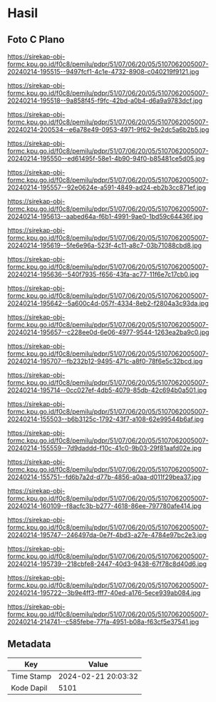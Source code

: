 # Hasil

## Foto C Plano

https://sirekap-obj-formc.kpu.go.id/f0c8/pemilu/pdpr/51/07/06/20/05/5107062005007-20240214-195515--9497fcf1-4c1e-4732-8908-c040219f9121.jpg

https://sirekap-obj-formc.kpu.go.id/f0c8/pemilu/pdpr/51/07/06/20/05/5107062005007-20240214-195518--9a858f45-f9fc-42bd-a0b4-d6a9a9783dcf.jpg

https://sirekap-obj-formc.kpu.go.id/f0c8/pemilu/pdpr/51/07/06/20/05/5107062005007-20240214-200534--e6a78e49-0953-4971-9f62-9e2dc5a6b2b5.jpg

https://sirekap-obj-formc.kpu.go.id/f0c8/pemilu/pdpr/51/07/06/20/05/5107062005007-20240214-195550--ed61495f-58e1-4b90-94f0-b85481ce5d05.jpg

https://sirekap-obj-formc.kpu.go.id/f0c8/pemilu/pdpr/51/07/06/20/05/5107062005007-20240214-195557--92e0624e-a591-4849-ad24-eb2b3cc871ef.jpg

https://sirekap-obj-formc.kpu.go.id/f0c8/pemilu/pdpr/51/07/06/20/05/5107062005007-20240214-195613--aabed64a-f6b1-4991-9ae0-1bd59c64436f.jpg

https://sirekap-obj-formc.kpu.go.id/f0c8/pemilu/pdpr/51/07/06/20/05/5107062005007-20240214-195619--5fe6e96a-523f-4c11-a8c7-03b71088cbd8.jpg

https://sirekap-obj-formc.kpu.go.id/f0c8/pemilu/pdpr/51/07/06/20/05/5107062005007-20240214-195636--540f7935-f656-43fa-ac77-11f6e7c17cb0.jpg

https://sirekap-obj-formc.kpu.go.id/f0c8/pemilu/pdpr/51/07/06/20/05/5107062005007-20240214-195642--5a600c4d-057f-4334-8eb2-f2804a3c93da.jpg

https://sirekap-obj-formc.kpu.go.id/f0c8/pemilu/pdpr/51/07/06/20/05/5107062005007-20240214-195657--c228ee0d-6e06-4977-9544-1263ea2ba9c0.jpg

https://sirekap-obj-formc.kpu.go.id/f0c8/pemilu/pdpr/51/07/06/20/05/5107062005007-20240214-195707--fb232b12-9495-471c-a8f0-78f6e5c32bcd.jpg

https://sirekap-obj-formc.kpu.go.id/f0c8/pemilu/pdpr/51/07/06/20/05/5107062005007-20240214-195714--0cc027ef-4db5-4079-85db-42c694b0a501.jpg

https://sirekap-obj-formc.kpu.go.id/f0c8/pemilu/pdpr/51/07/06/20/05/5107062005007-20240214-155503--b6b3125c-1792-43f7-a108-62e99544b6af.jpg

https://sirekap-obj-formc.kpu.go.id/f0c8/pemilu/pdpr/51/07/06/20/05/5107062005007-20240214-155559--7d9daddd-f10c-41c0-9b03-29f81aafd02e.jpg

https://sirekap-obj-formc.kpu.go.id/f0c8/pemilu/pdpr/51/07/06/20/05/5107062005007-20240214-155751--fd6b7a2d-d77b-4856-a0aa-d011f29bea37.jpg

https://sirekap-obj-formc.kpu.go.id/f0c8/pemilu/pdpr/51/07/06/20/05/5107062005007-20240214-160109--f8acfc3b-b277-4618-86ee-797780afe414.jpg

https://sirekap-obj-formc.kpu.go.id/f0c8/pemilu/pdpr/51/07/06/20/05/5107062005007-20240214-195747--246497da-0e7f-4bd3-a27e-4784e97bc2e3.jpg

https://sirekap-obj-formc.kpu.go.id/f0c8/pemilu/pdpr/51/07/06/20/05/5107062005007-20240214-195739--218cbfe8-2447-40d3-9438-67f78c8d40d6.jpg

https://sirekap-obj-formc.kpu.go.id/f0c8/pemilu/pdpr/51/07/06/20/05/5107062005007-20240214-195722--3b9e4ff3-fff7-40ed-a176-5ece939ab084.jpg

https://sirekap-obj-formc.kpu.go.id/f0c8/pemilu/pdpr/51/07/06/20/05/5107062005007-20240214-214741--c585febe-77fa-4951-b08a-f63cf5e37541.jpg


## Metadata

| Key        | Value               |
| ---------- | ------------------- |
| Time Stamp | 2024-02-21 20:03:32 |
| Kode Dapil | 5101                |



